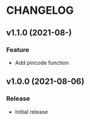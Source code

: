 # CHANGELOG

## v1.1.0 (2021-08-)
### Feature
* Add pincode function

## v1.0.0 (2021-08-06)
### Release
* Initial release

